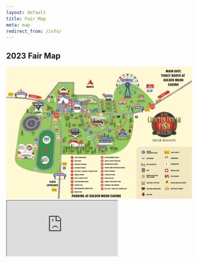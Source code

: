 ```yaml
---
layout: default
title: Fair Map
meta: map
redirect_from: /info/
---
```

<section class="diamond-bg7">
    <div class="container">
      <h1 class="display-1 shadow-text lh-1">2023 Fair Map</h1>
      <a href="../assets/pdf/2023 Fairgrounds Map.pdf" target="_blank">
          <img src="../assets/img/fairgrounds-map2023.webp" class="img-fluid pt-5" alt="Events">
      </a>
      <div class="ratio ratio-16x9 mt-5">
          <iframe src="https://www.google.com/maps/d/embed?mid=1e6Nvl9pSDrBdsh-9WWbGf3-QLdrcyGsm&ehbc=2E312F"></iframe>
      </div>
    </div>
</section>
